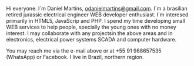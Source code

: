 Hi everyone. I´m Daniel Martins, odanielmartins@gmail.com. I´m a brasilian retired jurassic electrical engineer WEB developer enthusiast. I´m interesed primarily in HTML5, 
JavaScrip and PHP. I spend my time developing small WEB services to help people, specially the young ones with no money interest. I may collaborate with any 
projectsin the above areas and in electronics, electrical power systems SCADA and computer hardware.

You may reach me via the e-mail above or at +55 91 988657535 (WhatsApp) or Facebook. I live in Brazil, northern region. 
